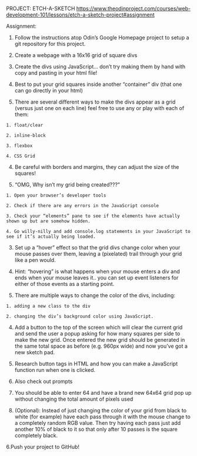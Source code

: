 PROJECT: ETCH-A-SKETCH https://www.theodinproject.com/courses/web-development-101/lessons/etch-a-sketch-project#assignment

Assignment:  

1. Follow the instructions atop Odin’s Google Homepage project to setup a git repository for this project. 

2. Create a webpage with a 16x16 grid of square divs 

  1. Create the divs using JavaScript… don’t try making them by hand with copy and pasting in your html file! 
  
  2. Best to put your grid squares inside another “container” div (that one can go directly in your html) 
  
  3. There are several different ways to make the divs appear as a grid (versus just one on each line) feel free to use any or play with each of them: 
  
    1. float/clear 
    
    2. inline-block 
    
    3. flexbox 
    
    4. CSS Grid 
    
  4. Be careful with borders and margins, they can adjust the size of the squares! 
  
  5. “OMG, Why isn’t my grid being created???” 
  
    1. Open your browser’s developer tools 
    
    2. Check if there are any errors in the JavaScript console 
    
    3. Check your “elements” pane to see if the elements have actually shown up but are somehow hidden. 
    
    4. Go willy-nilly and add console.log statements in your JavaScript to see if it’s actually being loaded. 
    
3. Set up a “hover” effect so that the grid divs change color when your mouse passes over them, leaving a (pixelated) trail through your grid like a pen would. 

  1. Hint: “hovering” is what happens when your mouse enters a div and ends when your mouse leaves it.. you can set up event listeners for either of those events as a starting point. 
  
  2. There are multiple ways to change the color of the divs, including: 
  
    1. adding a new class to the div 
    
    2. changing the div’s background color using JavaScript. 
    
4. Add a button to the top of the screen which will clear the current grid and send the user a popup asking for how many squares per side to make the new grid. Once entered the new grid should be generated in the same total space as before (e.g. 960px wide) and now you’ve got a new sketch pad. 

  1. Research button tags in HTML and how you can make a JavaScript function run when one is clicked. 
  
  2. Also check out prompts 
  
  3. You should be able to enter 64 and have a brand new 64x64 grid pop up without changing the total amount of pixels used 
  
5. (Optional): Instead of just changing the color of your grid from black to white (for example) have each pass through it with the mouse change to a completely random RGB value. Then try having each pass just add another 10% of black to it so that only after 10 passes is the square completely black. 

6.Push your project to GitHub!
